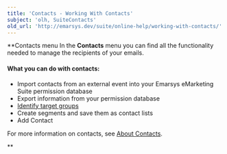 ```yaml
---
title: 'Contacts - Working With Contacts'
subject: 'olh, SuiteContacts'
old_url: 'http://emarsys.dev/suite/online-help/working-with-contacts/'
---
```


**Contacts menu In the **Contacts** menu you can find all the functionality needed to manage the recipients of your emails.

#### What you can do with contacts:

- Import contacts from an external event into your Emarsys eMarketing Suite permission database
- Export information from your permission database
- [Identify target groups](/olh/segments-overview.md "Contacts – Segments – Overview")
- Create segments and save them as contact lists
- Add Contact

 For more information on contacts, see [About Contacts](/olh/about-contacts.md "Contacts  – About Contacts").

**